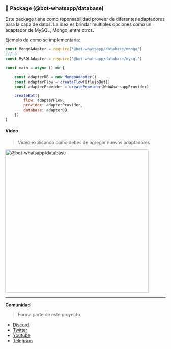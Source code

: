 ### 🚀 Package (@bot-whatsapp/database)

Este package tiene como reponsabilidad proveer de diferentes adaptadores para la capa de datos. 
La idea es brindar multiples opciones como un adaptador de MySQL, Mongo, entre otros.

Ejemplo de como se implementaria:


```js
const MongoAdapter = require('@bot-whatsapp/database/mongo')
/// o
const MySQLAdapter = require('@bot-whatsapp/database/mysql')

const main = async () => {

    const adapterDB = new MongoAdapter()
    const adapterFlow = createFlow([flujoBot])
    const adapterProvider = createProvider(WebWhatsappProvider)

    createBot({
        flow: adapterFlow,
        provider: adapterProvider,
        database: adapterDB,
    })
}
```

#### Video

> Video explicando como debes de agregar nuevos adaptadores 

<a target="_blank" src="https://youtu.be/Sjzkpg1OJuY">
<img src="https://i.imgur.com/DlxJIKV.gif" width="450" alt="@bot-whatsapp/database"/>
</a>

---

**Comunidad**

> Forma parte de este proyecto.

-   [Discord](https://link.codigoencasa.com/DISCORD)
-   [Twitter](https://twitter.com/leifermendez)
-   [Youtube](https://www.youtube.com/watch?v=5lEMCeWEJ8o&list=PL_WGMLcL4jzWPhdhcUyhbFU6bC0oJd2BR)
-   [Telegram](https://t.me/leifermendez)
